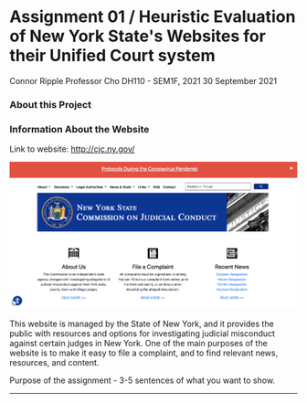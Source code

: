 # Assignment 01 / Heuristic Evaluation of New York State's Websites for their Unified Court system
Connor Ripple
Professor Cho
DH110 - SEM1F, 2021
30 September 2021

### About this Project



### Information About the Website
Link to website: http://cjc.ny.gov/

![Screenshot of the New York State Commission on Judicial Conduct Website, taken September 28, 2021](https://github.com/cjripple/DH110-SEM1F/blob/83fe447f7b0019056d2e3644e98f12da8e2c5be5/assignment01/cjc-screenshot.png)

This website is managed by the State of New York, and it provides the public with resources and options for investigating judicial misconduct against certain judges in New York. One of the main purposes of the website is to make it easy to file a complaint, and to find relevant news, resources, and content. 



Purpose of the assignment - 3-5 sentences of what you want to show. 

---

